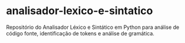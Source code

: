 # analisador-lexico-e-sintatico
Repositório do Analisador Léxico e Sintático em Python para análise de código fonte, identificação de tokens e análise de gramática.

